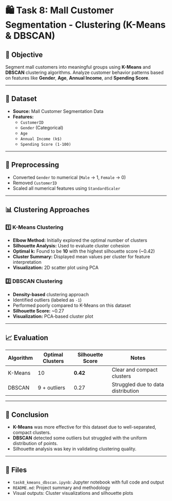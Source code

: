 
# 🛍️ Task 8: Mall Customer Segmentation - Clustering (K-Means & DBSCAN)

## 📌 Objective
Segment mall customers into meaningful groups using **K-Means** and **DBSCAN** clustering algorithms. Analyze customer behavior patterns based on features like **Gender**, **Age**, **Annual Income**, and **Spending Score**.

---

## 📂 Dataset
- **Source:** Mall Customer Segmentation Data
- **Features:**
  - `CustomerID`
  - `Gender` (Categorical)
  - `Age`
  - `Annual Income (k$)`
  - `Spending Score (1-100)`

---

## 🔧 Preprocessing
- Converted `Gender` to numerical (`Male` → 1, `Female` → 0)
- Removed `CustomerID`
- Scaled all numerical features using `StandardScaler`

---

## 📊 Clustering Approaches

### 1️⃣ K-Means Clustering
- **Elbow Method:** Initially explored the optimal number of clusters
- **Silhouette Analysis:** Used to evaluate cluster cohesion
- **Optimal k:** Found to be **10** with the highest silhouette score (~0.42)
- **Cluster Summary:** Displayed mean values per cluster for feature interpretation
- **Visualization:** 2D scatter plot using PCA

### 2️⃣ DBSCAN Clustering
- **Density-based** clustering approach
- Identified outliers (labeled as `-1`)
- Performed poorly compared to K-Means on this dataset
- **Silhouette Score:** ~0.27
- **Visualization:** PCA-based cluster plot

---

## 📈 Evaluation

| Algorithm | Optimal Clusters | Silhouette Score | Notes |
|----------|------------------|------------------|-------|
| K-Means  | 10               | **0.42**         | Clear and compact clusters |
| DBSCAN   | 9 + outliers     | 0.27             | Struggled due to data distribution |

---

## 📌 Conclusion
- **K-Means** was more effective for this dataset due to well-separated, compact clusters.
- **DBSCAN** detected some outliers but struggled with the uniform distribution of points.
- Silhouette analysis was key in validating clustering quality.

---

## 📁 Files
- `task8_kmeans_dbscan.ipynb`: Jupyter notebook with full code and output
- `README.md`: Project summary and methodology
- Visual outputs: Cluster visualizations and silhouette plots
